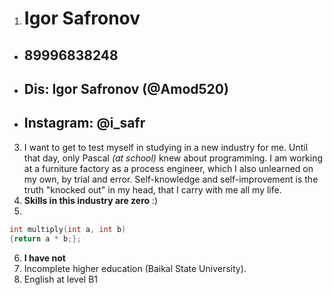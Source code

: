 
1. # **Igor Safronov**
 * ##  **89996838248** 
 * ## **Dis: Igor Safronov (@Amod520)**
 * ## **Instagram: @i_safr**
3. I want to get to test myself in studying in a new industry for me. Until that day, only Pascal *(at school)* knew about programming.
I am working at a furniture factory as a process engineer, which I also unlearned on my own, by trial and error. Self-knowledge and self-improvement is the truth "knocked out" in my head, that I carry with me all my life.
4. **Skills in this industry are zero** :)
5. 
```c++
int multiply(int a, int b)
{return a * b;};
```
6. **I have not**
7. Incomplete higher education (Baikal State University).
8. English at level B1
